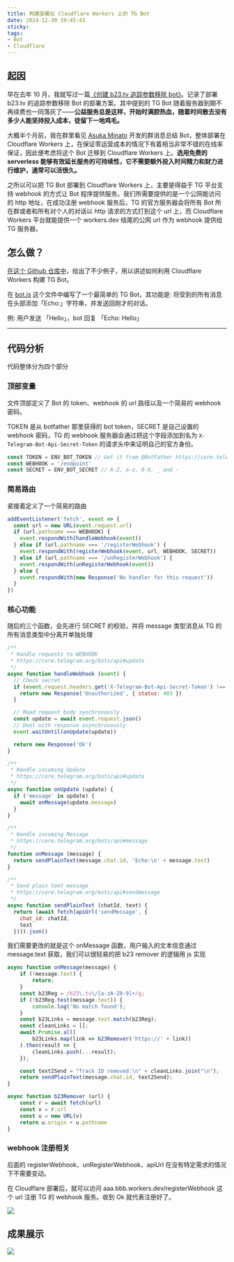 ```yaml
---
title: 构建部署在 Cloudflare Workers 上的 TG Bot
date: 2024-12-30 19:45:43
sticky:
tags:
- Bot
- Cloudflare
---
```


## 起因

早在去年 10 月，我就写过一篇[《创建 b23.tv 追踪参数移除 bot》](/2023/10/29/create-b23tv-remover-bot/)。记录了部署 b23.tv 的追踪参数移除 Bot 的部署方案。其中提到的 TG Bot 随着服务器到期不再续费也一同落灰了——**公益服务总是这样，开始时满腔热血，随着时间散去没有多少人能坚持投入成本，徒留下一地鸡毛。**

大概半个月前，我在群里看见 [Asuka Minato](https://asukaminato.eu.org/) 开发的群消息总结 Bot，整体部署在 Cloudflare Workers 上，在保证零运营成本的情况下有着相当非常不错的在线率保证，因此便考虑将这个 Bot 迁移到 Cloudflare Workers 上。**选用免费的 serverless 能够有效延长服务的可持续性，它不需要额外投入时间精力和财力进行维护，通常可以活很久。**

之所以可以把 TG Bot 部署到 Cloudflare Workers 上，主要是得益于 TG 平台支持 webhook 的方式让 Bot 程序提供服务。我们所需要提供的是一个公网能访问的 http 地址，在成功注册 webhook 服务后，TG 的官方服务器会将所有 Bot 所在群或者和所有对个人的对话以 http 请求的方式打到这个 url 上，而 Cloudflare Workers 平台就能提供一个 workers.dev 结尾的公网 url 作为 webhook 提供给 TG 服务器。

## 怎么做？

[在这个 Github 仓库中](https://github.com/cvzi/telegram-bot-cloudflare)，给出了不少例子，用以讲述如何利用 Cloudflare Workers 构建 TG Bot。

在 [bot.js](https://github.com/cvzi/telegram-bot-cloudflare/blob/main/bot.js) 这个文件中编写了一个最简单的 TG Bot，其功能是: 将受到的所有消息在头部添加「Echo:」字符串，并发送回刚才的对话。

例: 用户发送 「Hello」，bot 回复 「Echo: Hello」

***

## 代码分析

代码整体分为四个部分

### 顶部变量

文件顶部定义了 Bot 的 token、webhook 的 url 路径以及一个简易的 webhook 密码。

TOKEN 是从 botfather 那里获得的 bot token，SECRET 是自己设置的 webhook 密码，TG 的 webhook 服务器会通过把这个字段添加到名为 `X-Telegram-Bot-Api-Secret-Token` 的请求头中来证明自己的官方身份。

```javascript
const TOKEN = ENV_BOT_TOKEN // Get it from @BotFather https://core.telegram.org/bots#6-botfather
const WEBHOOK = '/endpoint'
const SECRET = ENV_BOT_SECRET // A-Z, a-z, 0-9, _ and -
```

### 简易路由

紧接着定义了一个简易的路由

```javascript
addEventListener('fetch', event => {
  const url = new URL(event.request.url)
  if (url.pathname === WEBHOOK) {
    event.respondWith(handleWebhook(event))
  } else if (url.pathname === '/registerWebhook') {
    event.respondWith(registerWebhook(event, url, WEBHOOK, SECRET))
  } else if (url.pathname === '/unRegisterWebhook') {
    event.respondWith(unRegisterWebhook(event))
  } else {
    event.respondWith(new Response('No handler for this request'))
  }
})
```

### 核心功能

随后的三个函数，会先进行 SECRET 的校验，并将 message 类型消息从 TG 的所有消息类型中分离开单独处理

```javascript
/**
 * Handle requests to WEBHOOK
 * https://core.telegram.org/bots/api#update
 */
async function handleWebhook (event) {
  // Check secret
  if (event.request.headers.get('X-Telegram-Bot-Api-Secret-Token') !== SECRET) {
    return new Response('Unauthorized', { status: 403 })
  }

  // Read request body synchronously
  const update = await event.request.json()
  // Deal with response asynchronously
  event.waitUntil(onUpdate(update))

  return new Response('Ok')
}

/**
 * Handle incoming Update
 * https://core.telegram.org/bots/api#update
 */
async function onUpdate (update) {
  if ('message' in update) {
    await onMessage(update.message)
  }
}

/**
 * Handle incoming Message
 * https://core.telegram.org/bots/api#message
 */
function onMessage (message) {
  return sendPlainText(message.chat.id, 'Echo:\n' + message.text)
}

/**
 * Send plain text message
 * https://core.telegram.org/bots/api#sendmessage
 */
async function sendPlainText (chatId, text) {
  return (await fetch(apiUrl('sendMessage', {
    chat_id: chatId,
    text
  }))).json()
```

我们需要更改的就是这个 onMessage 函数，用户输入的文本信息通过 message.text 获取，我们可以很轻易的把 b23 remover 的逻辑用 js 实现

```javascript
async function onMessage(message) {
    if (!message.text) {
        return;
    }
    const b23Reg = /b23\.tv\/[a-zA-Z0-9]+/g;
    if (!b23Reg.test(message.text)) {
        console.log('No match found');
    }
    const b23Links = message.text.match(b23Reg);
    const cleanLinks = [];
    await Promise.all(
        b23Links.map(link => b23Remover('https://' + link))
    ).then(result => {
        cleanLinks.push(...result);
    });

    const text2Send = "Track ID removed:\n" + cleanLinks.join("\n");
    return sendPlainText(message.chat.id, text2Send);
}

async function b23Remover (url) {
    const r = await fetch(url)
    const v = r.url
    const u = new URL(v)
    return u.origin + u.pathname
}
```

### webhook 注册相关

后面的 registerWebhook、unRegisterWebhook、apiUrl 在没有特定需求的情况下不需要变动。

在 Cloudflare 部署后，就可以访问 aaa.bbb.workers.dev/registerWebhook 这个 url 注册 TG 的 webhook 服务。收到 Ok 就代表注册好了。

![](https://r2-reverse.5435486.xyz/uploads/2024/12/30/5fd442bb18064.webp)

## 成果展示

![](https://r2-reverse.5435486.xyz/uploads/2024/12/30/3b0b929960840.webp)
